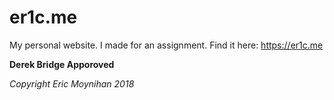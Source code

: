 # er1c.me

My personal website. I made for an assignment. Find it here: https://er1c.me

**Derek Bridge Apporoved**

*Copyright Eric Moynihan 2018*

